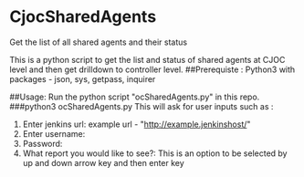 # CjocSharedAgents
Get the list of all shared agents and their status

This is a python script to get the list and status of shared agents at CJOC level and then get drilldown to controller level.
##Prerequiste :
Python3 with packages - json, sys, getpass, inquirer

##Usage:
Run the python script "ocSharedAgents.py" in this repo.
###python3 ocSharedAgents.py
This will ask for user inputs such as :
1) Enter jenkins url: example url - "http://example.jenkinshost/"
2) Enter username:
3) Password:
4) What report you would like to see?: This is an option to be selected by up and down arrow key and then enter key
